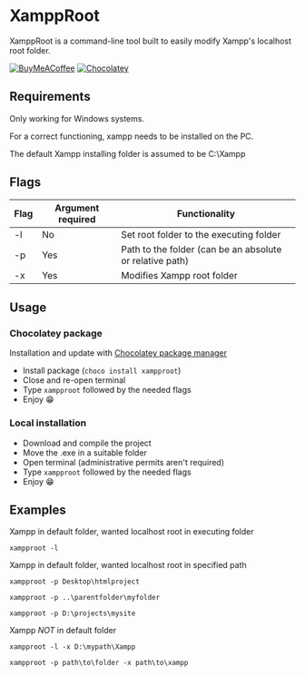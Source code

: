# XamppRoot
XamppRoot is a command-line tool built to easily modify Xampp's localhost root folder.

[![BuyMeACoffee](https://img.shields.io/badge/coffee-donate-yellow.svg?logo=buy-me-a-coffee)](https://buymeacoff.ee/alecarabelli)
[![Chocolatey](https://img.shields.io/chocolatey/dt/xampproot?color=brightgreen&label=Chocolatey%20downloads)](https://chocolatey.org/packages/xampproot)

## Requirements
Only working for Windows systems.

For a correct functioning, xampp needs to be installed on the PC.

The default Xampp installing folder is assumed to be C:\\Xampp

## Flags

| Flag   | Argument required | Functionality                           |
|--------|-------------------|-----------------------------------------|
| -l     | No                | Set root folder to the executing folder |
| -p     | Yes               | Path to the folder (can be an absolute or relative path) |
| -x     | Yes               | Modifies Xampp root folder              |

## Usage

### Chocolatey package
Installation and update with [Chocolatey package manager](https://chocolatey.org/packages/xampproot/)
- Install package (`choco install xampproot`)
- Close and re-open terminal
- Type `xampproot` followed by the needed flags
- Enjoy 😁

### Local installation
- Download and compile the project
- Move the .exe in a suitable folder
- Open terminal (administrative permits aren't required)
- Type `xampproot` followed by the needed flags
- Enjoy 😁

## Examples
Xampp in default folder, wanted localhost root in executing folder
```
xampproot -l
```


Xampp in default folder, wanted localhost root in specified path
```
xampproot -p Desktop\htmlproject

xampproot -p ..\parentfolder\myfolder

xampproot -p D:\projects\mysite
```

Xampp _NOT_ in default folder
```
xampproot -l -x D:\mypath\Xampp

xampproot -p path\to\folder -x path\to\xampp
```
